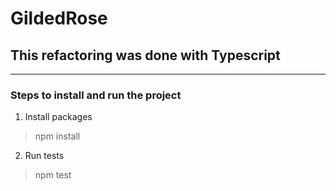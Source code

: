 # GildedRose
## This refactoring was done with Typescript
***
### Steps to install and run the project

1. Install packages
> npm install
2. Run tests
> npm test
